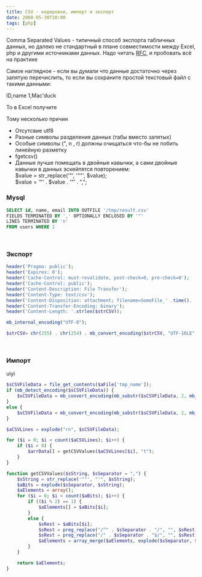 ```yaml
---
title: CSV - кодировки, импорт и экспорт
date: 2008-05-30T10:00
tags: [php]
---
```


Comma Separated Values - типичный способ экспорта табличных данных, но далеко не стандартный в плане совместимости между Excel, php и другими источниками данных. Надо читать [RFC](http://tools.ietf.org/html/rfc4180), и пробовать всё на практике


Самое наглядное - если вы думали что данные достаточно через запятую перечислить, то если вы сохраните простой текстовый файл с такими данными:  

ID,name
1,Mac'duck

То в Excel получите

Тому несколько причин  

- Отсутсвие utf8
- Разные символы разделения данных (табы вместо запятых)
- Особые символы (", n , r) должны очищаться что-бы не побить линейную разметку
- fgetcsv()
- Данные лучше помещать в двойные кавычки, а сами двойные кавычки в данных эскейпятся повторением:  
    $value = str_replace('"', '""', $value);  
    $value = '"' . $value . '"' . ",";

### Mysql

```sql
SELECT id, name, email INTO OUTFILE '/tmp/result.csv'
FIELDS TERMINATED BY ',' OPTIONALLY ENCLOSED BY '"'
LINES TERMINATED BY 'n'
FROM users WHERE 1
```

   

### Экспорт

```php
header('Pragma: public');
header('Expires: 0');
header('Cache-Control: must-revalidate, post-check=0, pre-check=0');
header('Cache-Control: public');
header('Content-Description: File Transfer');
header('Content-Type: text/csv');
header('Content-Disposition: attachment; filename=SomeFile_' .time(). '.csv;');
header('Content-Transfer-Encoding: binary');
header('Content-Length: '.strlen($strCSV));

mb_internal_encoding("UTF-8");

$strCSV= chr(255) . chr(254) . mb_convert_encoding($strCSV, "UTF-16LE", "UTF-8");
```

   

### Импорт

uiyi

```php
$sCSVFileData = file_get_contents($aFile['tmp_name']);
if (mb_detect_encoding($sCSVFileData)) {
    $sCSVFileData = mb_convert_encoding(mb_substr($sCSVFileData, 2, mb_strlen($sCSVFileData)), "UTF-8", mb_detect_encoding($sCSVFileData));
}
else {
    $sCSVFileData = mb_convert_encoding(mb_substr($sCSVFileData, 2, mb_strlen($sCSVFileData)), "UTF-8", "UTF-16LE");
}

$aCSVLines = explode("rn", $sCSVFileData);

for ($i = 0; $i < count($aCSVLines); $i++) {
    if ($i > 0) {
        $arrData[] = getCSVValues($aCSVLines[$i], "t");
    }
}

function getCSVValues($sString, $sSeparator = ",") {
    $sString = str_replace('""', "'", $sString);
    $aBits = explode($sSeparator, $sString);
    $aElements = array();
    for ($i = 0; $i < count($aBits); $i++) {
        if (($i % 2) == 1) {
            $aElements[] = $aBits[$i];
        }
        else {
            $sRest = $aBits[$i];
            $sRest = preg_replace("/^" . $sSeparator . "/", "", $sRest);
            $sRest = preg_replace("/" . $sSeparator . "$/", "", $sRest);
            $aElements = array_merge($aElements, explode($sSeparator, $sRest));
        }
    }

    return $aElements;
}
```